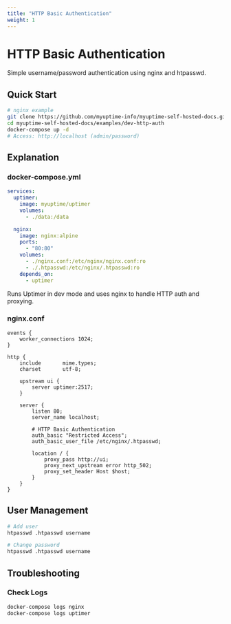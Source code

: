 ```yaml
---
title: "HTTP Basic Authentication"
weight: 1
---
```


# HTTP Basic Authentication

Simple username/password authentication using nginx and htpasswd.

## Quick Start

```bash
# nginx example
git clone https://github.com/myuptime-info/myuptime-self-hosted-docs.git
cd myuptime-self-hosted-docs/examples/dev-http-auth
docker-compose up -d
# Access: http://localhost (admin/password)
```

## Explanation

### docker-compose.yml
```yaml
services:
  uptimer:
    image: myuptime/uptimer
    volumes:
      - ./data:/data

  nginx:
    image: nginx:alpine
    ports:
      - "80:80"
    volumes:
      - ./nginx.conf:/etc/nginx/nginx.conf:ro
      - ./.htpasswd:/etc/nginx/.htpasswd:ro
    depends_on:
      - uptimer 
```

Runs Uptimer in dev mode and uses nginx to handle HTTP auth and proxying.

### nginx.conf
```nginx
events {
    worker_connections 1024;
}

http {
    include       mime.types;
    charset       utf-8;

    upstream ui {
        server uptimer:2517;
    }

    server {
        listen 80;
        server_name localhost;

        # HTTP Basic Authentication
        auth_basic "Restricted Access";
        auth_basic_user_file /etc/nginx/.htpasswd;

        location / {
            proxy_pass http://ui;
            proxy_next_upstream error http_502;
            proxy_set_header Host $host;
        }
    }
} 
```

## User Management

```bash
# Add user
htpasswd .htpasswd username

# Change password
htpasswd .htpasswd username
```

## Troubleshooting

### Check Logs
```bash
docker-compose logs nginx
docker-compose logs uptimer
```
